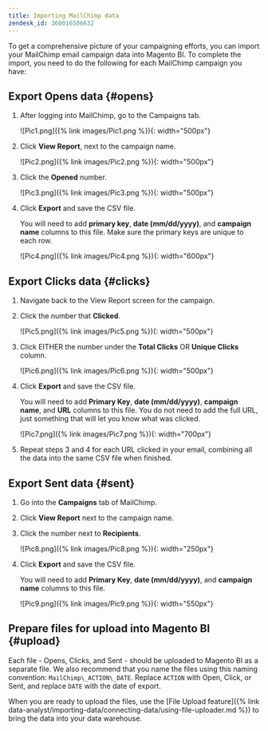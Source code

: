 ```yaml
---
title: Importing MailChimp data
zendesk_id: 360016506632
---
```


To get a comprehensive picture of your campaigning efforts, you can import your MailChimp email campaign data into Magento BI. To complete the import, you need to do the following for each MailChimp campaign you have:

## Export Opens data {#opens}

1. After logging into MailChimp, go to the Campaigns tab.

    ![Pic1.png]({% link images/Pic1.png %}){: width="500px"}

1. Click **View Report**, next to the campaign name.

    ![Pic2.png]({% link images/Pic2.png %}){: width="500px"}

1. Click the **Opened** number.

    ![Pic3.png]({% link images/Pic3.png %}){: width="500px"}

1. Click **Export** and save the CSV file.

   You will need to add **primary key**, **date (mm/dd/yyyy)**, and **campaign name** columns to this file. Make sure the primary keys are unique to each row.

    ![Pic4.png]({% link images/Pic4.png %}){: width="600px"}

## Export Clicks data {#clicks}

1. Navigate back to the View Report screen for the campaign.

1. Click the number that **Clicked**.

    ![Pic5.png]({% link images/Pic5.png %}){: width="500px"}

1. Click EITHER the number under the **Total Clicks** OR **Unique Clicks** column.

    ![Pic6.png]({% link images/Pic6.png %}){: width="500px"}

1. Click **Export** and save the CSV file.

   You will need to add **Primary Key**, **date (mm/dd/yyyy)**, **campaign name**, and **URL** columns to this file. You do not need to add the full URL, just something that will let you know what was clicked.

    ![Pic7.png]({% link images/Pic7.png %}){: width="700px"}

1. Repeat steps 3 and 4 for each URL clicked in your email, combining all the data into the same CSV file when finished.

## Export Sent data {#sent}

1. Go into the **Campaigns** tab of MailChimp.

1. Click **View Report** next to the campaign name.

1. Click the number next to **Recipients**.

    ![Pic8.png]({% link images/Pic8.png %}){: width="250px"}

1. Click **Export** and save the CSV file.

   You will need to add **Primary Key**, **date (mm/dd/yyyy)**, and **campaign name** columns to this file.

    ![Pic9.png]({% link images/Pic9.png %}){: width="550px"}

## Prepare files for upload into Magento BI {#upload}

Each file - Opens, Clicks, and Sent - should be uploaded to Magento BI as a separate file. We also recommend that you name the files using this naming convention: `MailChimp\_ACTION\_DATE`. Replace `ACTION` with Open, Click, or Sent, and replace `DATE` with the date of export.

When you are ready to upload the files, use the [File Upload feature]({% link data-analyst/importing-data/connecting-data/using-file-uploader.md %}) to bring the data into your data warehouse.
